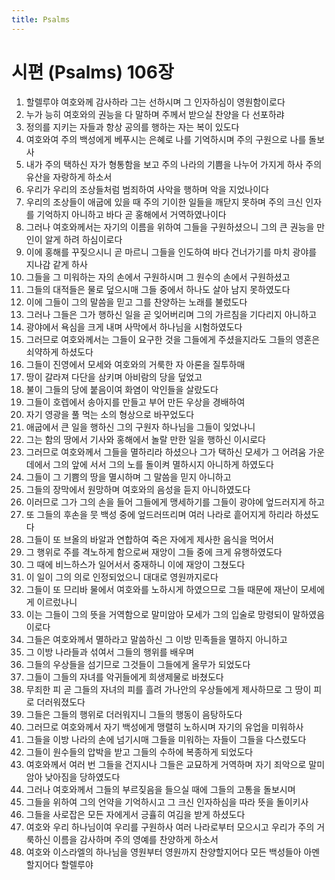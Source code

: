 ```yaml
---
title: Psalms
---
```


# 시편 (Psalms) 106장
1. 할렐루야 여호와께 감사하라 그는 선하시며 그 인자하심이 영원함이로다
1. 누가 능히 여호와의 권능을 다 말하며 주께서 받으실 찬양을 다 선포하랴
1. 정의를 지키는 자들과 항상 공의를 행하는 자는 복이 있도다
1. 여호와여 주의 백성에게 베푸시는 은혜로 나를 기억하시며 주의 구원으로 나를 돌보사
1. 내가 주의 택하신 자가 형통함을 보고 주의 나라의 기쁨을 나누어 가지게 하사 주의 유산을 자랑하게 하소서
1. 우리가 우리의 조상들처럼 범죄하여 사악을 행하며 악을 지었나이다
1. 우리의 조상들이 애굽에 있을 때 주의 기이한 일들을 깨닫지 못하며 주의 크신 인자를 기억하지 아니하고 바다 곧 홍해에서 거역하였나이다
1. 그러나 여호와께서는 자기의 이름을 위하여 그들을 구원하셨으니 그의 큰 권능을 만인이 알게 하려 하심이로다
1. 이에 홍해를 꾸짖으시니 곧 마르니 그들을 인도하여 바다 건너가기를 마치 광야를 지나감 같게 하사
1. 그들을 그 미워하는 자의 손에서 구원하시며 그 원수의 손에서 구원하셨고
1. 그들의 대적들은 물로 덮으시매 그들 중에서 하나도 살아 남지 못하였도다
1. 이에 그들이 그의 말씀을 믿고 그를 찬양하는 노래를 불렀도다
1. 그러나 그들은 그가 행하신 일을 곧 잊어버리며 그의 가르침을 기다리지 아니하고
1. 광야에서 욕심을 크게 내며 사막에서 하나님을 시험하였도다
1. 그러므로 여호와께서는 그들이 요구한 것을 그들에게 주셨을지라도 그들의 영혼은 쇠약하게 하셨도다
1. 그들이 진영에서 모세와 여호와의 거룩한 자 아론을 질투하매
1. 땅이 갈라져 다단을 삼키며 아비람의 당을 덮었고
1. 불이 그들의 당에 붙음이여 화염이 악인들을 살랐도다
1. 그들이 호렙에서 송아지를 만들고 부어 만든 우상을 경배하여
1. 자기 영광을 풀 먹는 소의 형상으로 바꾸었도다
1. 애굽에서 큰 일을 행하신 그의 구원자 하나님을 그들이 잊었나니
1. 그는 함의 땅에서 기사와 홍해에서 놀랄 만한 일을 행하신 이시로다
1. 그러므로 여호와께서 그들을 멸하리라 하셨으나 그가 택하신 모세가 그 어려움 가운데에서 그의 앞에 서서 그의 노를 돌이켜 멸하시지 아니하게 하였도다
1. 그들이 그 기쁨의 땅을 멸시하며 그 말씀을 믿지 아니하고
1. 그들의 장막에서 원망하며 여호와의 음성을 듣지 아니하였도다
1. 이러므로 그가 그의 손을 들어 그들에게 맹세하기를 그들이 광야에 엎드러지게 하고
1. 또 그들의 후손을 뭇 백성 중에 엎드러뜨리며 여러 나라로 흩어지게 하리라 하셨도다
1. 그들이 또 브올의 바알과 연합하여 죽은 자에게 제사한 음식을 먹어서
1. 그 행위로 주를 격노하게 함으로써 재앙이 그들 중에 크게 유행하였도다
1. 그 때에 비느하스가 일어서서 중재하니 이에 재앙이 그쳤도다
1. 이 일이 그의 의로 인정되었으니 대대로 영원까지로다
1. 그들이 또 므리바 물에서 여호와를 노하시게 하였으므로 그들 때문에 재난이 모세에게 이르렀나니
1. 이는 그들이 그의 뜻을 거역함으로 말미암아 모세가 그의 입술로 망령되이 말하였음이로다
1. 그들은 여호와께서 멸하라고 말씀하신 그 이방 민족들을 멸하지 아니하고
1. 그 이방 나라들과 섞여서 그들의 행위를 배우며
1. 그들의 우상들을 섬기므로 그것들이 그들에게 올무가 되었도다
1. 그들이 그들의 자녀를 악귀들에게 희생제물로 바쳤도다
1. 무죄한 피 곧 그들의 자녀의 피를 흘려 가나안의 우상들에게 제사하므로 그 땅이 피로 더러워졌도다
1. 그들은 그들의 행위로 더러워지니 그들의 행동이 음탕하도다
1. 그러므로 여호와께서 자기 백성에게 맹렬히 노하시며 자기의 유업을 미워하사
1. 그들을 이방 나라의 손에 넘기시매 그들을 미워하는 자들이 그들을 다스렸도다
1. 그들이 원수들의 압박을 받고 그들의 수하에 복종하게 되었도다
1. 여호와께서 여러 번 그들을 건지시나 그들은 교묘하게 거역하며 자기 죄악으로 말미암아 낮아짐을 당하였도다
1. 그러나 여호와께서 그들의 부르짖음을 들으실 때에 그들의 고통을 돌보시며
1. 그들을 위하여 그의 언약을 기억하시고 그 크신 인자하심을 따라 뜻을 돌이키사
1. 그들을 사로잡은 모든 자에게서 긍휼히 여김을 받게 하셨도다
1. 여호와 우리 하나님이여 우리를 구원하사 여러 나라로부터 모으시고 우리가 주의 거룩하신 이름을 감사하며 주의 영예를 찬양하게 하소서
1. 여호와 이스라엘의 하나님을 영원부터 영원까지 찬양할지어다 모든 백성들아 아멘 할지어다 할렐루야